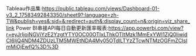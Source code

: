 Tableau作品集:https://public.tableau.com/views/Dashboard-01-v3_2_17583492843350/sheet9?:language=zh-TW&publish=yes&:sid=&:redirect=auth&:display_count=n&:origin=viz_share_link
Power BI串接API每日自動更新匯率報表:https://app.powerbi.com/view?r=eyJrIjoiNGViYzE2YzgtYTY0OC00OTIxLThkOTItMzk1MmExYWI1ZjQ0IiwidCI6IjQ4NDM4ZDUzLTM5MWEtNDA4My05OTdlLTYzZTcwNTMzOGFmZCIsImMiOjEwfQ%3D%3D
